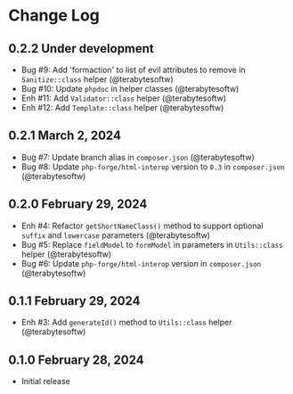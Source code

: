 # Change Log

## 0.2.2 Under development

- Bug #9: Add 'formaction' to list of evil attributes to remove in `Sanitize::class` helper (@terabytesoftw)
- Bug #10: Update `phpdoc` in helper classes (@terabytesoftw)
- Enh #11: Add `Validator::class` helper (@terabytesoftw)
- Enh #12: Add `Template::class` helper (@terabytesoftw)

## 0.2.1 March 2, 2024

- Bug #7: Update branch alias in `composer.json` (@terabytesoftw)
- Bug #8: Update `php-forge/html-interop` version to `0.3` in `composer.json` (@terabytesoftw)

## 0.2.0 February 29, 2024

- Enh #4: Refactor `getShortNameClass()` method to support optional `suffix` and `lowercase` parameters (@terabytesoftw)
- Bug #5: Replace `fieldModel` to `formModel` in parameters in `Utils::class` helper (@terabytesoftw)
- Bug #6: Update `php-forge/html-interop` version in `composer.json` (@terabytesoftw)

## 0.1.1 February 29, 2024

- Enh #3: Add `generateId()` method to `Utils::class` helper (@terabytesoftw)

## 0.1.0 February 28, 2024

- Initial release
